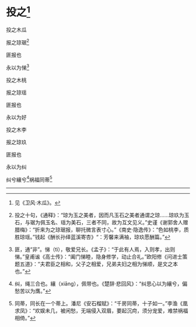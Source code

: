    

# 投之[^1]

投之木瓜

报之琼琚[^2]

匪报也

永以为悌[^3]

投之木桃

报之琼瑶

匪报也

永以为好

投之木李

报之琼玖

匪报也

永以为纠

纠兮纕兮[^4]祸福同蒂[^5]

* * *

[^1]: 见《卫风·木瓜》。
[^2]: 投之十句，《通释》：“琼为玉之美者，因而凡玉石之美者通谓之琼……琼玖为玉石，与琚为佩玉名、瑶为美石，三者不同，故为互文见义。”史谨《谢郭舍人赠腊梅》：“折来为之琼琚报，聊托微言表寸心。”《南史·隐逸传》：“色如桃李，质胜琼瑶。”钱起《酬长孙绎蓝溪寄杏》“：芳馨来满袖，琼玖愿酬篇。”
[^3]: 匪，通“非”。悌（tì），敬爱兄长。《孟子》：“于此有人焉，入则孝，出则悌。”皇甫谧《高士传》：“阖门悌睦，隐身修学，动止合礼。”欧阳修《问进士策题五道》：“夫君臣之相和，父子之相爱，兄弟夫妇之相为悌顺，是文之本也。”
[^4]: 纠，绳三合也。纕（xiāng），佩带也。《楚辞·悲回风》：“纠思心以为纕兮，偏愁苦以为膺。”
[^5]: 同蒂，同长在一个蒂上。潘尼《安石榴赋》：“千房同蒂，十子如一。”李渔《凰求凤》：“欢娱未几，被闲愁，无端侵入双眉，要起沉疴，须分宠爱，难禁祸福相倚。”